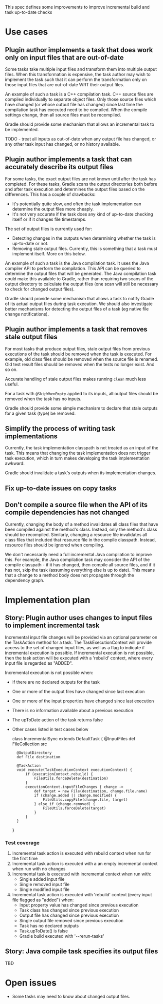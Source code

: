 
This spec defines some improvements to improve incremental build and task up-to-date checks

# Use cases

## Plugin author implements a task that does work only on input files that are out-of-date

Some tasks take multiple input files and transform them into multiple output files. When this transformation is expensive,
the task author may wish to implement the task such that it can perform the transformation only on those input files
that are out-of-date WRT their output files.

An example of such a task is a C++ compilation task. C++ source files are compiled individually to separate object files. Only those
source files which have changed (or whose output file has changed) since last time the compilation task has executed need to be compiled.
When the compile settings change, then all source files must be recompiled.

Gradle should provide some mechanism that allows an incremental task to be implemented.

TODO - treat all inputs as out-of-date when any output file has changed, or any other task input has changed, or no history available.

## Plugin author implements a task that can accurately describe its output files

For some tasks, the exact output files are not known until after the task has completed. For these tasks, Gradle scans the output directories
both before and after task execution and determines the output files based on the differences. This has a couple of drawbacks:

- It's potentially quite slow, and often the task implementation can determine the output files more cheaply.
- It's not very accurate if the task does any kind of up-to-date checking itself or if it changes file timestamps.

The set of output files is currently used for:

- Detecting changes in the outputs when determining whether the task is up-to-date or not.
- Removing stale output files. Currently, this is something that a task must implement itself. More on this below.

An example of such a task is the Java compilation task. It uses the Java compiler API to perform the compilation. This API can be queried to
determine the output files that will be generated. The Java compilation task could make this available to Gradle, rather than
requiring two scans of the output directory to calculate the output files (one scan will still be necessary to check for changed
output files).

Gradle should provide some mechanism that allows a task to notify Gradle of its actual output files during task execution. We
should also investigate better mechanisms for detecting the output files of a task (eg native file change notifications).

## Plugin author implements a task that removes stale output files

For most tasks that produce output files, stale output files from previous executions of the task should be removed when the task is executed.
For example, old class files should be removed when the source file is renamed. Old test result files should be removed when the tests
no longer exist. And so on.

Accurate handling of stale output files makes running `clean` much less useful.

For a task with `@SkipWhenEmpty` applied to its inputs, all output files should be removed when the task has no inputs.

Gradle should provide some simple mechanism to declare that stale outputs for a given task (type) be removed.

## Simplify the process of writing task implementations

Currently, the task implementation classpath is not treated as an input of the task. This means that changing the task implementation
does not trigger task execution, which in turn makes developing the task implementation awkward.

Gradle should invalidate a task's outputs when its implementation changes.

## Fix up-to-date issues on copy tasks

## Don't compile a source file when the API of its compile dependencies has not changed

Currently, changing the body of a method invalidates all class files that have been compiled against the method's class. Instead, only the method's class should be recompiled.
Similarly, changing a resource file invalidates all class files that included that resource file in the compile classpath. Instead, resource files should be ignored
when compiling.

We don't necessarily need a full incremental Java compilation to improve this. For example, the Java compilation task may consider the API of the compile classpath - if it has
changed, then compile all source files, and if it has not, skip the task (assuming everything else is up to date). This means that a change to a method body does not propagate
through the dependency graph.

# Implementation plan

## Story: Plugin author uses changes to input files to implement incremental task

Incremental input file changes will be provided via an optional parameter on the TaskAction method for a task. The TaskExecutionContext will provide access to the set of changed input files,
as well as a flag to indicate if incremental execution is possible.
If incremental execution is not possible, then the task action will be executed with a 'rebuild' context, where every input file is regarded as "ADDED".

Incremental execution is not possible when:
- If there are no declared outputs for the task
- One or more of the output files have changed since last execution
- One or more of the input properties have changed since last execution
- There is no information available about a previous execution
- The upToDate action of the task returns false
- Other cases listed in test cases below

    class IncrementalSync extends DefaultTask {
        @InputFiles
        def FileCollection src

        @OutputDirectory
        def File destination

        @TaskAction
        void execute(TaskExecutionContext executionContext) {
            if (executionContext.rebuild) {
                FileUtils.forceDelete(destination)
            }
            executionContext.inputFileChanges { change ->
                def target = new File(destination, change.file.name)
                if (change.added || change.modified) {
                    FileUtils.copyFile(change.file, target)
                } else if (change.removed) {
                    FileUtils.forceDelete(target)
                }
            }
        }
    }

### Test coverage

1. Incremental task action is executed with rebuild context when run for the first time
2. Incremental task action is executed with a an empty incremental context when run with no changes
3. Incremental task is executed with incremental context when run with:
    - Single added input file
    - Single removed input file
    - Single modified input file
4. Incremental task action is executed with 'rebuild' context (every input file flagged as "added") when:
    - Input property value has changed since previous execution
    - Task class has changed since previous execution
    - Output file has changed since previous execution
    - Single output file removed since previous execution
    - Task has no declared outputs
    - Task.upToDate() is false
    - Gradle build executed with '--rerun-tasks'

## Story: Java compile task specifies its output files

TBD

# Open issues

- Some tasks may need to know about changed output files.
